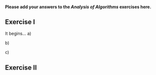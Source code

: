 #### Please add your answers to the ***Analysis of  Algorithms*** exercises here.

## Exercise I
It begins...
a)


b)


c)

## Exercise II


